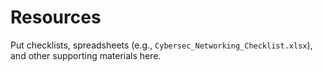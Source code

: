 # Resources
Put checklists, spreadsheets (e.g., `Cybersec_Networking_Checklist.xlsx`), and other supporting materials here.
